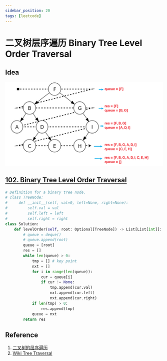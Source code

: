 ```yaml
---
sidebar_position: 20
tags: [leetcode]
---
```


# 二叉树层序遍历 Binary Tree Level Order Traversal

## Idea

![image-20240525184222952](./240311-bp-level-order-traversal.assets/image-20240525184222952.png)

## [102. Binary Tree Level Order Traversal](https://leetcode.cn/problems/binary-tree-level-order-traversal/)

```python
# Definition for a binary tree node.
# class TreeNode:
#     def __init__(self, val=0, left=None, right=None):
#         self.val = val
#         self.left = left
#         self.right = right
class Solution:
    def levelOrder(self, root: Optional[TreeNode]) -> List[List[int]]:
        # queue = deque()
        # queue.append(root)
        queue = [root]
        res = []
        while len(queue) > 0:
            tmp = [] # key point
            nxt = []
            for i in range(len(queue)):
                cur = queue[i]
                if cur != None:
                    tmp.append(cur.val)
                    nxt.append(cur.left)
                    nxt.append(cur.right)
            if len(tmp) > 0:
                res.append(tmp)
            queue = nxt
        return res
```

## Reference

1. [二叉树的层序遍历](https://www.bilibili.com/video/BV1hG4y1277i/?spm_id_from=333.788&vd_source=66a0b89065d7f04805223fd7f2d613a6)
1. [Wiki Tree Traversal](https://zh.wikipedia.org/zh-sg/%E6%A0%91%E7%9A%84%E9%81%8D%E5%8E%86)
